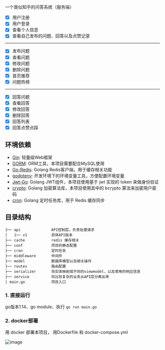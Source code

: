 # 
一个类似知乎的问答系统（服务端）

- [x] 用户注册
- [x] 用户登录
- [x] 查看个人信息
- [x] 查看自己发布的问题、回答以及点赞记录

---

- [x] 发布问题
- [x] 查看问题
- [x] 修改问题
- [x] 删除问题
- [x] 首页推荐
- [x] 问题热榜

---

- [x] 回答问题
- [x] 查看回答
- [x] 修改回答
- [x] 删除回答
- [x] 回答列表
- [x] 回答点赞点踩

## 环境依赖

- [Gin](https://github.com/gin-gonic/gin): 轻量级Web框架
- [GORM](http://gorm.io/docs/index.html): ORM工具，本项目需要配合MySQL使用
- [Go-Redis](https://github.com/go-redis/redis): Golang Redis客户端，用于缓存相关功能
- [godotenv](https://github.com/joho/godotenv): 开发环境下的环境变量工具，方便配置环境变量
- [Jwt-Go](https://github.com/dgrijalva/jwt-go): Golang JWT组件，本项目使用基于 jwt 实现的 token 来做身份验证
- [crypto](https://pkg.go.dev/golang.org/x/crypto): Golang 加密算法库，本项目使用其中的 bcrypto 算法来加密用户密码
- [cron](https://github.com/robfig/cron): Golang 定时任务库，用于 Redis 缓存同步

## 目录结构

```
├── api              API控制层，负责处理请求
│   ├── v1           具体API版本
├── cache            redis 缓存相关
├── conf             项目的静态配置
├── cron             定时任务
├── middleware       中间件
├── model            数据库模型以及相关操作
├── routes           路由配置
├── serializer       将实体映射成不同的viewmodel，以及常用的响应信息
├── service          将比较复杂的业务从API层分离出来
| main.go            项目入口
```


### 1. 直接运行

go版本1.14、go module、执行 `go run main.go` 

### 2. docker部署

用 docker 部署本项目， 用Dockerfile 和 docker-compose.yml




![image](https://github.com/user-attachments/assets/c707394a-caad-4522-8637-da076005841e)

